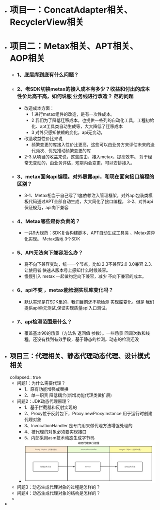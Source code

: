 - # 项目一：ConcatAdapter相关、RecyclerView相关
- #  项目二：Metax相关、APT相关、AOP相关
	- ### 1、底层库到底有什么问题？
	- ### 2、老SDK切换metax的接入成本有多少？收益和付出的成本 性价比高不高，如何说服 业务线进行改造？ 范的问题
		- 改造成本方面：
			- 1 进行metax组件的改造，是有一次性成本。
			- 2 我们为了降低迁移成本，也提供一些列的自动化工具，工程初始化、apt工具类自动生成等，大大降低了迁移成本
			- 3 对外只感知依赖的变化，api无变动，
		- 改造收益性价比来说
			- 频繁变更的库接入性价比更高，这些可以由业务方来评估未来的迭代频次、优先推动频繁变更的库
		- 2-3 从项目的收益来说，这些库由，接入metax，提高效率。
		         对于经常无变动的，由业务评估，短期内会变更，可以安排接入。
	- ### 3、metax面向api编程。对外暴露api，和现在面向接口编程的区别？
		- 3-1、Metax相当于自己写了1套依赖注入管理框架，对外api包装类模板代码通过APT全部自动生成，大大简化了接口编程。
		  3-2、对外api保证规范，api向下兼容
	- ### 4、Metax哪些是你负责的？
		- 一共9大规范：SDK复合构建脚本、APT自动生成工具类 、Metax差异化实现。          Metax落地 3个SDK
	- ### 5、API无法向下兼容怎么办？
		- 将不向下兼容变动，统一一个节点，比如 2.3不兼容2.0  3.0兼容 2.3.让使用者 快速从版本号上感知什么时候兼容。
		- 慢慢引入 metax 一起做约定向下兼容，减少 不向下兼容的成本。
	- ### 6、api不变 ，metax能检测实现库变化吗？
		- 默认实现是在SDK里的，我们目前还不能检测 实现库变化。但是 我们提供api单元测试,保证实现质量api入口测试。
	- ### 7、api检测范围是什么？
		- 覆盖基本90的场景（方法名  返回值  参数）。一些场景 回调次数和线程。还没有找到有效手段，基于静态的检测。动态的检测还没
- ## 项目三：代理相关、静态代理动态代理、设计模式相关
  collapsed:: true
	- 问题1：为什么需要代理？
		- 1、原有功能增强或替换
		- 2、单一职责 降低耦合(新增功能代理类做扩展)
	- 问题2：JDK动态代理原理？
		- 1、基于拦截器和反射实现的
		- 2、Proxy位于反射包下，Proxy.newProxyInstance 用于运行时创建代理对象
		- 3、InvocationHandler 是专门用来做代理方法增强处理的
		- 4、被代理的对象必须要实现接口
		- 5、内部采用asm技术动态生成字节码
		- ![image.png](../assets/image_1663684080320_0.png)
	- 问题3：动态生成代理对象的过程是怎样的？
	- 问题4：动态生成代理对象的结构是怎样的？
	-
-